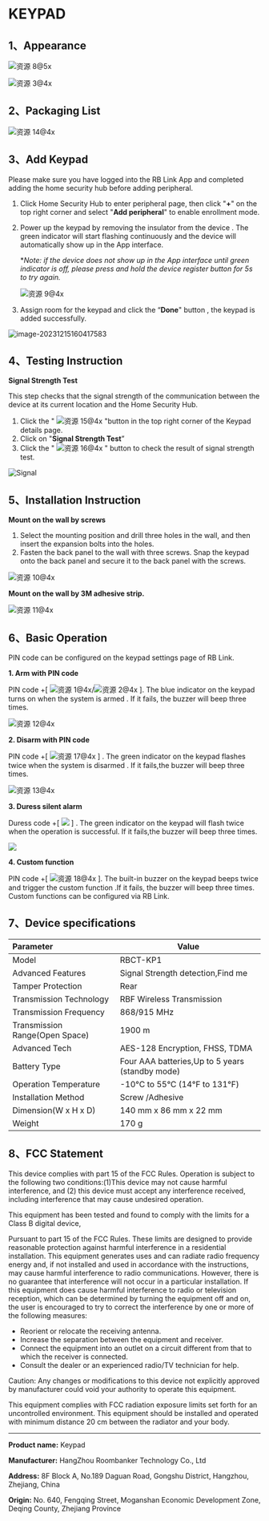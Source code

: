 # KEYPAD

## 1、Appearance

![资源 8@5x](https://dusunprj.oss-us-west-1.aliyuncs.com/%E8%B5%84%E6%BA%90%208@5x.png)

![资源 3@4x](https://dusunprj.oss-us-west-1.aliyuncs.com/%E8%B5%84%E6%BA%90%203@4x.png)

## 2、Packaging List

![资源 14@4x](https://dusunprj.oss-us-west-1.aliyuncs.com/%E8%B5%84%E6%BA%90%2014@4x.png)

## 3、Add Keypad

Please make sure you have logged into the RB Link App and completed adding the home security hub before adding peripheral.

1. Click Home Security Hub to enter peripheral page, then click "**+**" on the top right corner and select "**Add peripheral**" to enable enrollment mode.

2. Power up the keypad by removing the insulator from the device . The green indicator will start flashing continuously and the device will automatically show up in the App interface.

   **Note: if the device does not show up in the App interface until green indicator is off, please press and hold the device register button for 5s to try again.*

   ![资源 9@4x](https://dusunprj.oss-us-west-1.aliyuncs.com/%E8%B5%84%E6%BA%90%209@4x.png)

3. Assign room for the keypad and click the “**Done**" button , the keypad is added successfully.

![image-20231215160417583](https://dusunprj.oss-us-west-1.aliyuncs.com/image-20231215160417583.png)

## 4、Testing Instruction

**Signal Strength Test**

This step checks that the signal strength of the communication between the device at its current location and the Home Security Hub.

1. Click the " ![资源 15@4x](https://dusunprj.oss-us-west-1.aliyuncs.com/%E8%B5%84%E6%BA%90%2015@4x.png) "button in the top right corner of the Keypad details page.
2. Click on "**Signal Strength Test**”
3. Click the " ![资源 16@4x](https://dusunprj.oss-us-west-1.aliyuncs.com/%E8%B5%84%E6%BA%90%2016@4x.png) " button to check the result of signal strength test.

![Signal](https://dusunprj.oss-us-west-1.aliyuncs.com/Signal.png)

## 5、Installation Instruction

**Mount on the wall by screws**

1. Select the mounting position and drill three holes in the wall, and then insert the expansion bolts into the holes.
2. Fasten the back panel to the wall with three screws. Snap the keypad onto the back panel and secure it to the back panel with the screws.

![资源 10@4x](https://dusunprj.oss-us-west-1.aliyuncs.com/%E8%B5%84%E6%BA%90%2010@4x.png)

**Mount on the wall by 3M  adhesive strip.**

![资源 11@4x](https://dusunprj.oss-us-west-1.aliyuncs.com/%E8%B5%84%E6%BA%90%2011@4x.png)

## 6、Basic Operation

PIN code can be configured on the keypad settings page of RB Link.

**1. Arm with PIN code**

PIN code +[ ![资源 1@4x](https://dusunprj.oss-us-west-1.aliyuncs.com/%E8%B5%84%E6%BA%90%201@4x.png)/![资源 2@4x](https://dusunprj.oss-us-west-1.aliyuncs.com/%E8%B5%84%E6%BA%90%202@4x.png) ]. The blue indicator on the keypad turns on when the system is armed . If it fails, the buzzer will beep three times.

![资源 12@4x](https://dusunprj.oss-us-west-1.aliyuncs.com/%E8%B5%84%E6%BA%90%2012@4x.png)

**2. Disarm with PIN code**

PIN code +[ ![资源 17@4x](https://dusunprj.oss-us-west-1.aliyuncs.com/%E8%B5%84%E6%BA%90%2017@4x.png) ] . The green indicator on the keypad flashes twice when the system is disarmed . If it fails,the buzzer will beep three times.

![资源 13@4x](https://dusunprj.oss-us-west-1.aliyuncs.com/%E8%B5%84%E6%BA%90%2013@4x.png)

**3. Duress silent alarm**

Duress code +[ ![](https://dusunprj.oss-us-west-1.aliyuncs.com/%E8%B5%84%E6%BA%90%2017@4x.png) ] . The green indicator on the keypad will flash twice when the operation is successful. If it fails,the buzzer will beep three times.

![](https://dusunprj.oss-us-west-1.aliyuncs.com/%E8%B5%84%E6%BA%90%2013@4x.png)

**4. Custom function**

PIN code +[ ![资源 18@4x](https://dusunprj.oss-us-west-1.aliyuncs.com/%E8%B5%84%E6%BA%90%2018@4x.png) ]. The built-in buzzer on the keypad beeps twice and trigger the custom function .If it fails, the buzzer will beep three times. Custom functions can be configured via RB Link.

## 7、Device specifications

| Parameter                      | Value                                           |
| :----------------------------- | ----------------------------------------------- |
| Model                          | RBCT-KP1                                        |
| Advanced Features              | Signal Strength detection,Find me               |
| Tamper Protection              | Rear                                            |
| Transmission Technology        | RBF Wireless Transmission                       |
| Transmission  Frequency        | 868/915 MHz                                     |
| Transmission Range(Open Space) | 1900 m                                          |
| Advanced Tech                  | AES-128 Encryption, FHSS, TDMA                  |
| Battery Type                   | Four AAA batteries,Up to 5 years (standby mode) |
| Operation Temperature          | -10°C to 55°C (14℉ to 131℉)                     |
| Installation Method            | Screw /Adhesive                                 |
| Dimension(W x H x D)           | 140 mm x 86 mm x 22 mm                          |
| Weight                         | 170 g                                           |

## 8、FCC  Statement

This device complies with part 15 of the FCC Rules. Operation is subject to the following two conditions:(1)This device may not cause harmful interference, and (2) this device must accept any interference received, including interference that may cause undesired operation.

This equipment has been tested and found to comply with the limits for a Class B digital device,

Pursuant to part 15 of the FCC Rules. These limits are designed to provide reasonable protection against harmful interference in a residential installation. This equipment generates uses and can radiate radio frequency energy and, if not installed and used in accordance with the instructions, may cause harmful interference to radio communications. However, there is no guarantee that interference will not occur in a particular installation. If this equipment does cause harmful interference to radio or television reception, which can be determined by turning the equipment off and on, the user is encouraged to try to correct the interference by one or more of the following measures:

- Reorient or relocate the receiving antenna.
- Increase the separation between the equipment and receiver.
- Connect the equipment into an outlet on a circuit different from that to which the receiver is connected.
- Consult the dealer or an experienced radio/TV technician for help.

Caution: Any changes or modifications to this device not explicitly approved by manufacturer could void your authority to operate this equipment.

This equipment complies with FCC radiation exposure limits set forth for an uncontrolled environment. This equipment should be installed and operated with minimum distance 20 cm between the radiator and your body.

---

**Product name:** Keypad

**Manufacturer:** HangZhou Roombanker Technology Co., Ltd

**Address:** 8F Block A, No.189 Daguan Road, Gongshu District, Hangzhou, Zhejiang, China

**Origin:** No. 640, Fengqing Street, Moganshan Economic Development Zone, Deqing County, Zhejiang Province

